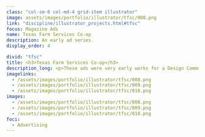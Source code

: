 ```yaml
---
class: "col-sm-6 col-md-4 grid-item illustrator"
image: assets/images/portfolio/illustrator/tfsc/008.png
link: "discipline/illustrator_projects.html#tfsc"
focus: Magazine Ads
name: Texas Farm Services Co-op
description: An early ad series.
display_order: 4

divid: "tfsc"
title: <h3>Texas Farm Services Co-op</h3>
description_long: <p>These ads were very early works for a Design Communications course in Fall 2018.</p>
imagelinks: 
  - /assets/images/portfolio/illustrator/tfsc/008.png
  - /assets/images/portfolio/illustrator/tfsc/009.png
  - /assets/images/portfolio/illustrator/tfsc/010.png
images: 
  - /assets/images/portfolio/illustrator/tfsc/008.png
  - /assets/images/portfolio/illustrator/tfsc/009.png
  - /assets/images/portfolio/illustrator/tfsc/010.png
foci: 
  - Advertising
---
```


